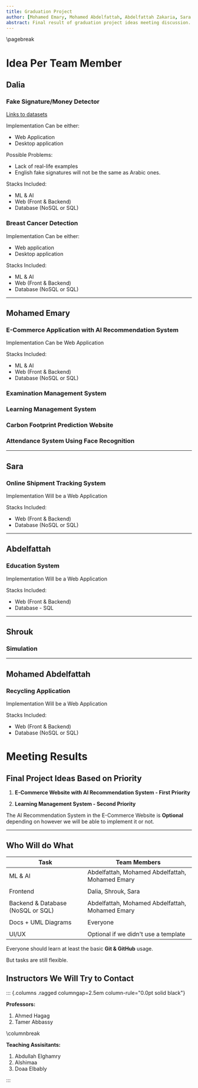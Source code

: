 ```yaml
---
title: Graduation Project
author: [Mohamed Emary, Mohamed Abdelfattah, Abdelfattah Zakaria, Sara Reda, Dalia Mohamed, Shrouk Elsayed]
abstract: Final result of graduation project ideas meeting discussion.
---
```


\pagebreak

# Idea Per Team Member

## Dalia

### Fake Signature/Money Detector

[Links to datasets](https://www.kaggle.com/search?q=signature)

Implementation Can be either:

- Web Application
- Desktop application

Possible Problems:

- Lack of real-life examples
- English fake signatures will not be the same as Arabic ones.

Stacks Included:

- ML & AI
- Web (Front & Backend)
- Database (NoSQL or SQL)

### Breast Cancer Detection

Implementation Can be either:

- Web application
- Desktop application

Stacks Included:

- ML & AI
- Web (Front & Backend)
- Database (NoSQL or SQL)

---

## Mohamed Emary

### E-Commerce Application with AI Recommendation System

Implementation Can be Web Application

Stacks Included:

- ML & AI
- Web (Front & Backend)
- Database (NoSQL or SQL)

### Examination Management System

### Learning Management System

### Carbon Footprint Prediction Website

### Attendance System Using Face Recognition

---

## Sara

### Online Shipment Tracking System

Implementation Will be a Web Application

Stacks Included:

- Web (Front & Backend)
- Database (NoSQL or SQL)

---

## Abdelfattah

### Education System

Implementation Will be a Web Application

Stacks Included:

- Web (Front & Backend)
- Database - SQL

---

## Shrouk

### Simulation

---

## Mohamed Abdelfattah

### Recycling Application

Implementation Will be a Web Application

Stacks Included:

- Web (Front & Backend)
- Database (NoSQL or SQL)

# Meeting Results

## Final Project Ideas Based on Priority

1. **E-Commerce Website with AI Recommendation System - First Priority**

2. **Learning Management System - Second Priority**

The AI Recommendation System in the E-Commerce Website is **Optional** depending on however we will be able to implement it or not.

---

## Who Will do What

| Task                              | Team Members                                    |
| --------------------------------- | ----------------------------------------------- |
| ML & AI                           | Abdelfattah, Mohamed Abdelfattah, Mohamed Emary |
|                                   |                                                 |
| Frontend                          | Dalia, Shrouk, Sara                             |
|                                   |                                                 |
| Backend & Database (NoSQL or SQL) | Abdelfattah, Mohamed Abdelfattah, Mohamed Emary |
|                                   |                                                 |
| Docs + UML Diagrams               | Everyone                                        |
|                                   |                                                 |
| UI/UX                             | Optional if we didn't use a template            |

Everyone should learn at least the basic **Git & GitHub** usage.

But tasks are still flexible.

## Instructors We Will Try to Contact

::: {.columns .ragged columngap=2.5em column-rule="0.0pt solid black"}

**Professors:**

1. Ahmed Hagag
2. Tamer Abbassy

\columnbreak

**Teaching Assisitants:**

1. Abdullah Elghamry
2. Alshimaa
3. Doaa Elbably

:::
